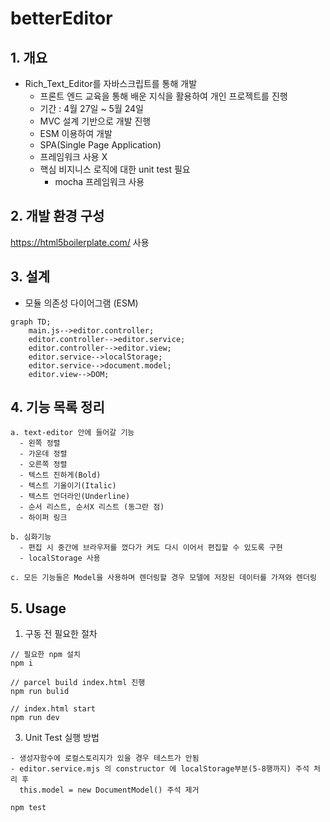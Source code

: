 # betterEditor
## 1. 개요
- Rich_Text_Editor를 자바스크립트를 통해 개발
  - 프론트 엔드 교육을 통해 배운 지식을 활용하여 개인 프로젝트를 진행
  - 기간 : 4월 27일 ~ 5월 24일
  - MVC 설계 기반으로 개발 진행
  - ESM 이용하여 개발
  - SPA(Single Page Application)
  - 프레임워크 사용 X
  - 핵심 비지니스 로직에 대한 unit test 필요
    - mocha 프레임워크 사용

## 2. 개발 환경 구성
https://html5boilerplate.com/  사용

## 3. 설계
  - 모듈 의존성 다이어그램 (ESM)
```mermaid
graph TD;
    main.js-->editor.controller;
    editor.controller-->editor.service;
    editor.controller-->editor.view;
    editor.service-->localStorage;
    editor.service-->document.model;
    editor.view-->DOM;
```

## 4. 기능 목록 정리

    a. text-editor 안에 들어갈 기능
      - 왼쪽 정렬
      - 가운데 정렬
      - 오른쪽 정렬
      - 텍스트 진하게(Bold)
      - 텍스트 기울이기(Italic)
      - 텍스트 언더라인(Underline)
      - 순서 리스트, 순서X 리스트 (동그란 점)
      - 하이퍼 링크

    b. 심화기능
      - 편집 시 중간에 브라우저를 껐다가 켜도 다시 이어서 편집할 수 있도록 구현
      - localStorage 사용

    c. 모든 기능들은 Model을 사용하며 렌더링할 경우 모델에 저장된 데이터를 가져와 렌더링

## 5. Usage
1. 구동 전 필요한 절차
```
// 필요한 npm 설치
npm i

// parcel build index.html 진행
npm run bulid

// index.html start
npm run dev
```
3. Unit Test 실행 방법
```
- 생성자함수에 로컬스토리지가 있을 경우 테스트가 안됨
- editor.service.mjs 의 constructor 에 localStorage부분(5-8행까지) 주석 처리 후
  this.model = new DocumentModel() 주석 제거

npm test

```


